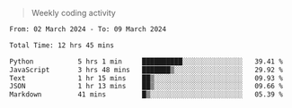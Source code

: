 > Weekly coding activity
<!--START_SECTION:waka-->

```txt
From: 02 March 2024 - To: 09 March 2024

Total Time: 12 hrs 45 mins

Python           5 hrs 1 min     ██████████░░░░░░░░░░░░░░░   39.41 %
JavaScript       3 hrs 48 mins   ███████▒░░░░░░░░░░░░░░░░░   29.92 %
Text             1 hr 15 mins    ██▒░░░░░░░░░░░░░░░░░░░░░░   09.93 %
JSON             1 hr 13 mins    ██▒░░░░░░░░░░░░░░░░░░░░░░   09.66 %
Markdown         41 mins         █▒░░░░░░░░░░░░░░░░░░░░░░░   05.39 %
```

<!--END_SECTION:waka-->
